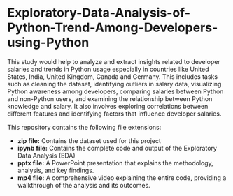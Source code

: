 # Exploratory-Data-Analysis-of-Python-Trend-Among-Developers-using-Python
This study would help to analyze and extract insights related to developer salaries and trends in Python usage especially in countries like United States, India, United Kingdom, Canada and Germany. 
This includes tasks such as cleaning the dataset, identifying outliers in salary data, visualizing Python awareness among developers, comparing salaries between Python and non-Python users, and examining the relationship between Python knowledge and salary. 
It also involves exploring correlations between different features and identifying factors that influence developer salaries.


This repository contains the following file extensions:<br/>
<ul>
<li><b>zip file:</b> Contains the dataset used for this project
<li><b>ipynb file:</b> Contains the complete code and output of the Exploratory Data Analysis (EDA)</li>
<li><b>pptx file:</b> A PowerPoint presentation that explains the methodology, analysis, and key findings.</li>
<li><b>mp4 file:</b> A comprehensive video explaining the entire code, providing a walkthrough of the analysis and its outcomes.</li>
</ul>
